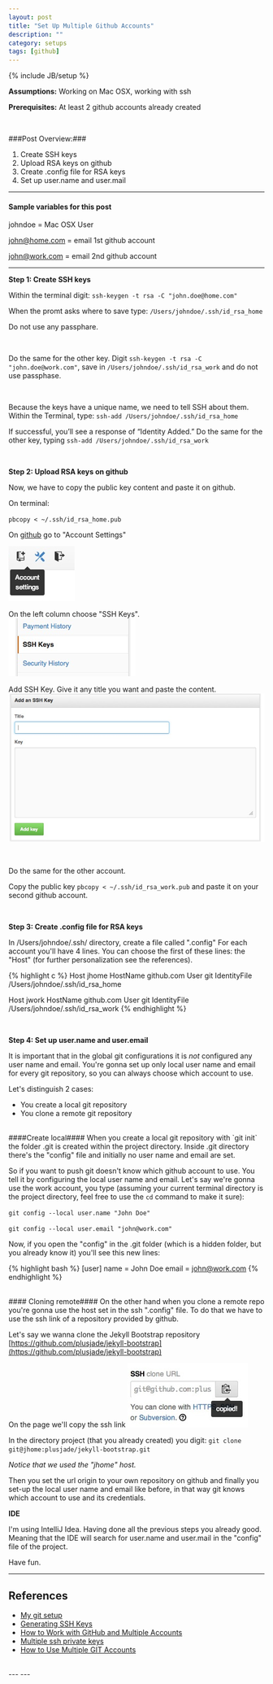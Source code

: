 ```yaml
---
layout: post
title: "Set Up Multiple Github Accounts"
description: ""
category: setups
tags: [github]
---
```

{% include JB/setup %}

**Assumptions:** Working on Mac OSX, working with ssh

**Prerequisites:** At least 2 github accounts already created 

<br/>

###Post Overview:###

1. Create SSH keys
2. Upload RSA keys on github
3. Create .config file for RSA keys
4. Set up user.name and user.mail

---
#### Sample variables for this post #### 

johndoe = Mac OSX User

john@home.com = email 1st github account

john@work.com = email 2nd github account

---
**Step 1: Create SSH keys**

Within the terminal digit:
`ssh-keygen -t rsa -C "john.doe@home.com"`

When the promt asks where to save type:
`/Users/johndoe/.ssh/id_rsa_home`

Do not use any passphare.

<br/>

Do the same for the other key.
Digit `ssh-keygen -t rsa -C "john.doe@work.com"`, save in `/Users/johndoe/.ssh/id_rsa_work` and do not use passphase.

<br/>

Because the keys have a unique name, we need to tell SSH about them.
Within the Terminal, type:
`ssh-add /Users/johndoe/.ssh/id_rsa_home` 

If successful, you’ll see a response of “Identity Added.”
Do the same for the other key, typing `ssh-add /Users/johndoe/.ssh/id_rsa_work`

<br/>

**Step 2: Upload RSA keys on github**

Now, we have to copy the public key content and paste it on github.

On terminal:

`pbcopy < ~/.ssh/id_rsa_home.pub`

On [github](http://www.github.com) go to "Account Settings"

![alt text][github-settings]

On the left column choose "SSH Keys".
![alt text][ssh-key]

Add SSH Key. Give it any title you want and paste the content.
![alt text][add-ssh-key]


[github-settings]: /img/2013-09-22/github-settings.jpg "Github settings"
[ssh-key]: /img/2013-09-22/ssh-key.jpg "SSH Key"
[add-ssh-key]: /img/2013-09-22/add-ssh-key.jpg "Add SSh Key"

<br/>

Do the same for the other account.

Copy the public key `pbcopy < ~/.ssh/id_rsa_work.pub` and paste it on your second github account.

<br/>

**Step 3: Create .config file for RSA keys**

In /Users/johndoe/.ssh/ directory, create a file called ".config"
For each account you'll have 4 lines. You can choose the first of these lines: the "Host" (for further personalization see the references).

{% highlight c %}
Host jhome
  HostName github.com
  User git
  IdentityFile /Users/johndoe/.ssh/id_rsa_home

Host jwork
  HostName github.com
  User git
  IdentityFile /Users/johndoe/.ssh/id_rsa_work
{% endhighlight %}

<br/>

**Step 4: Set up user.name and user.email**

It is important that in the global git configurations it is _not_ configured any user name and email.
You're gonna set up only local user name and email for every git repository, so you can always choose which account to use.

Let's distinguish 2 cases: 
- You create a local git repository
- You clone a remote git repository

<br/>
####Create local####
When you create a local git repository with `git init` the folder .git is created within the project directory. Inside .git directory there's the "config" file and initially no user name and email are set.

So if you want to push git doesn't know which github account to use. You tell it by configuring the local user name and email. Let's say we're gonna use the work account, you type (assuming your current terminal directory is the project directory, feel free to use the `cd` command to make it sure):

`git config --local user.name "John Doe"`

`git config --local user.email "john@work.com"`

Now, if you open the "config" in the .git folder (which is a hidden folder, but you already know it) you'll see this new lines:

{% highlight bash %}
[user]
	name = John Doe
	email = john@work.com
{% endhighlight %}

<br/>
#### Cloning remote####
On the other hand when you clone a remote repo you're gonna use the host set in the ssh ".config" file. To do that we have to use the ssh link of a repository provided by github.

Let's say we wanna clone the Jekyll Bootstrap repository [https://github.com/plusjade/jekyll-bootstrap](https://github.com/plusjade/jekyll-bootstrap)

On the page we'll copy the ssh link ![alt text](/img/2013-09-22/ssh-link.jpg)

In the directory project (that you already created) you digit:
`git clone git@jhome:plusjade/jekyll-bootstrap.git`

_Notice that we used the "jhome" host._

Then you set the url origin to your own repository on github and finally you set-up the local user name and email like before, in that way git knows which account to use and its credentials.

**IDE**

I'm using IntelliJ Idea. Having done all the previous steps you already good. Meaning that the IDE will search for user.name and user.mail in the "config" file of the project.

Have fun.


---
## References ##
- [My git setup](http://kevinoncode.blogspot.it/2011/11/my-git-setup.html)
- [Generating SSH Keys](https://help.github.com/articles/generating-ssh-keys)
- [How to Work with GitHub and Multiple Accounts](http://net.tutsplus.com/tutorials/tools-and-tips/how-to-work-with-github-and-multiple-accounts/)
- [Multiple ssh private keys](http://www.karan.org/blog/index.php/2009/08/25/multiple-ssh-private-keys)
- [How to Use Multiple GIT Accounts](http://sandarenu.blogspot.com/2011/09/how-to-use-multiple-git-accounts.html)

<br/>
---
---


<br/>